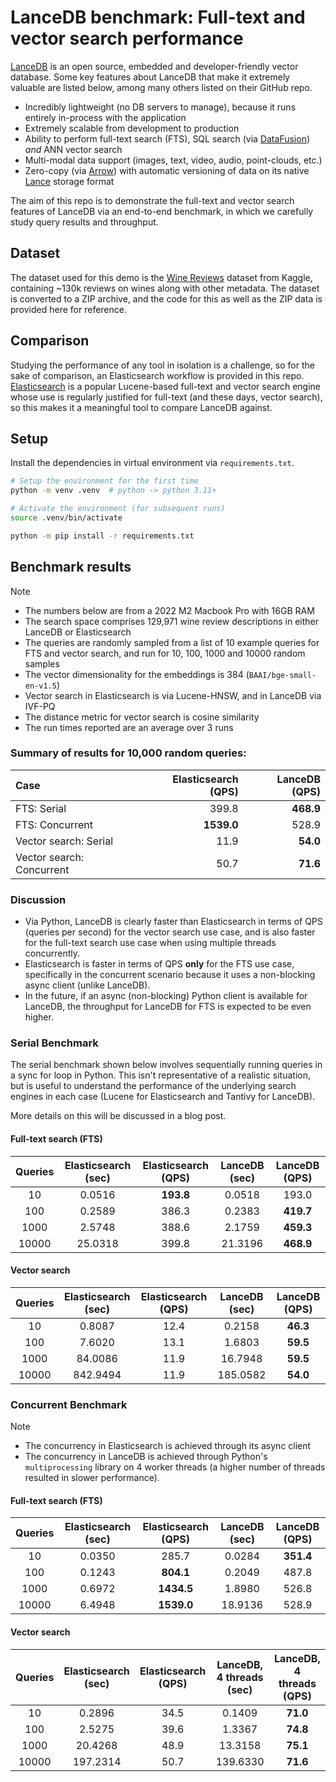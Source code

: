 # LanceDB benchmark: Full-text and vector search performance

[LanceDB](https://github.com/lancedb/lancedb) is an open source, embedded and developer-friendly vector database. Some key features about LanceDB that make it extremely valuable are listed below, among many others listed on their GitHub repo.

* Incredibly lightweight (no DB servers to manage), because it runs entirely in-process with the application
* Extremely scalable from development to production
* Ability to perform full-text search (FTS), SQL search (via [DataFusion](https://github.com/apache/arrow-datafusion)) *and* ANN vector search
* Multi-modal data support (images, text, video, audio, point-clouds, etc.)
* Zero-copy (via [Arrow](https://github.com/apache/arrow-rs)) with automatic versioning of data on its native [Lance](https://github.com/lancedb/lance) storage format

The aim of this repo is to demonstrate the full-text and vector search features of LanceDB via an end-to-end benchmark, in which we carefully study query results and throughput.

## Dataset

The dataset used for this demo is the [Wine Reviews](https://www.kaggle.com/zynicide/wine-reviews) dataset from Kaggle, containing ~130k reviews on wines along with other metadata. The dataset is converted to a ZIP archive, and the code for this as well as the ZIP data is provided here for reference.

## Comparison

Studying the performance of any tool in isolation is a challenge, so for the sake of comparison, an Elasticsearch workflow is provided in this repo. [Elasticsearch](https://github.com/elastic/elasticsearch) is a popular Lucene-based full-text and vector search engine whose use is regularly justified for full-text (and these days, vector search), so this makes it a meaningful tool to compare LanceDB against.

## Setup

Install the dependencies in virtual environment via `requirements.txt`.

```sh
# Setup the environment for the first time
python -m venv .venv  # python -> python 3.11+

# Activate the environment (for subsequent runs)
source .venv/bin/activate

python -m pip install -r requirements.txt
```

## Benchmark results

> [!NOTE]
> * The numbers below are from a 2022 M2 Macbook Pro with 16GB RAM
> * The search space comprises 129,971 wine review descriptions in either LanceDB or Elasticsearch
> * The queries are randomly sampled from a list of 10 example queries for FTS and vector search, and run for 10, 100, 1000 and 10000 random samples
> * The vector dimensionality for the embeddings is 384 (`BAAI/bge-small-en-v1.5`)
> * Vector search in Elasticsearch is via Lucene-HNSW, and in LanceDB via IVF-PQ
> * The distance metric for vector search is cosine similarity
> * The run times reported are an average over 3 runs

### Summary of results for 10,000 random queries:

Case | Elasticsearch (QPS) | LanceDB (QPS)
:---|---:|---:
FTS: Serial | 399.8 | **468.9**
FTS: Concurrent | **1539.0** | 528.9
Vector search: Serial | 11.9 | **54.0**
Vector search: Concurrent | 50.7 | **71.6**

### Discussion

* Via Python, LanceDB is clearly faster than Elasticsearch in terms of QPS (queries per second) for the vector search use case, and is also faster for the full-text search use case when using multiple threads concurrently.
* Elasticsearch is faster in terms of QPS **only** for the FTS use case, specifically in the concurrent scenario because it uses a non-blocking async client (unlike LanceDB).
* In the future, if an async (non-blocking) Python client is available for LanceDB, the throughput for LanceDB for FTS is expected to be even higher.

### Serial Benchmark

The serial benchmark shown below involves sequentially running queries in a sync for loop in Python. This isn't representative of a realistic situation, but is useful to understand the performance of the underlying search engines in each case (Lucene for Elasticsearch and Tantivy for LanceDB).

More details on this will be discussed in a blog post.

#### Full-text search (FTS)

Queries | Elasticsearch (sec)| Elasticsearch (QPS) | LanceDB (sec) | LanceDB (QPS)
:---:|:---:|:---:|:---:|:---:
10 | 0.0516 | **193.8** | 0.0518 | 193.0
100 | 0.2589 | 386.3 | 0.2383 | **419.7**
1000 | 2.5748 | 388.6 | 2.1759 | **459.3**
10000 | 25.0318 | 399.8 | 21.3196 | **468.9**

#### Vector search

Queries | Elasticsearch (sec)| Elasticsearch (QPS) | LanceDB (sec) | LanceDB (QPS)
:---:|:---:|:---:|:---:|:---:
10 | 0.8087 | 12.4 | 0.2158 | **46.3**
100 | 7.6020 | 13.1 | 1.6803 | **59.5**
1000 | 84.0086 | 11.9 | 16.7948 | **59.5**
10000 | 842.9494 | 11.9 | 185.0582 | **54.0**

### Concurrent Benchmark

> [!NOTE]
> * The concurrency in Elasticsearch is achieved through its async client
> * The concurrency in LanceDB is achieved through Python's `multiprocessing` library on 4 worker threads (a higher number of threads resulted in slower performance).

#### Full-text search (FTS)

Queries | Elasticsearch (sec)| Elasticsearch (QPS) | LanceDB (sec) | LanceDB (QPS)
:---:|:---:|:---:|:---:|:---:
10 | 0.0350 | 285.7 | 0.0284 | **351.4**
100 | 0.1243 | **804.1** | 0.2049 | 487.8
1000 | 0.6972 | **1434.5** | 1.8980 | 526.8
10000 | 6.4948 | **1539.0** | 18.9136 | 528.9

#### Vector search

Queries | Elasticsearch (sec)| Elasticsearch (QPS) | LanceDB, 4 threads (sec) | LanceDB, 4 threads (QPS)
:---:|:---:|:---:|:---:|:---:
10 | 0.2896 | 34.5 | 0.1409 | **71.0**
100 | 2.5275 | 39.6 | 1.3367 | **74.8**
1000 | 20.4268 | 48.9 | 13.3158 | **75.1**
10000 | 197.2314 | 50.7 | 139.6330 | **71.6**
